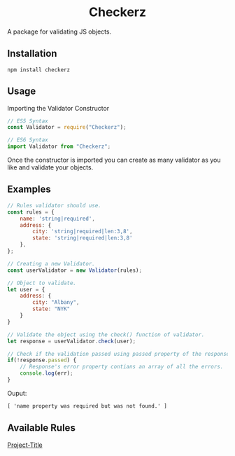 <h1 id = "checkerz" align="center"> Checkerz </h1>
A package for validating JS objects.

## Installation
```
npm install checkerz
```

## Usage
Importing the Validator Constructor

```js
// ES5 Syntax
const Validator = require("Checkerz");

// ES6 Syntax
import Validator from "Checkerz";
```

Once the constructor is imported you can create as many validator as you like and validate your objects.

## Examples

```js
// Rules validator should use.
const rules = {
    name: 'string|required',
    address: {
        city: 'string|required|len:3,8', 
        state: 'string|required|len:3,8'
    },
};

// Creating a new Validator.
const userValidator = new Validator(rules);

// Object to validate.
let user = {
    address: {
        city: "Albany",
        state: "NYK"
    }
}

// Validate the object using the check() function of validator.
let response = userValidator.check(user);

// Check if the validation passed using passed property of the response.
if(!response.passed) {
    // Response's error property contians an array of all the errors.
    console.log(err);
}

```
Ouput:
```html
[ 'name property was required but was not found.' ]
```

## Available Rules
[Project-Title](#checkerz)
